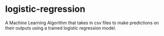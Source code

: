 # logistic-regression
A Machine Learning Algorithm that takes in csv files to make predictions on their outputs using a trained logistic regression model. 
